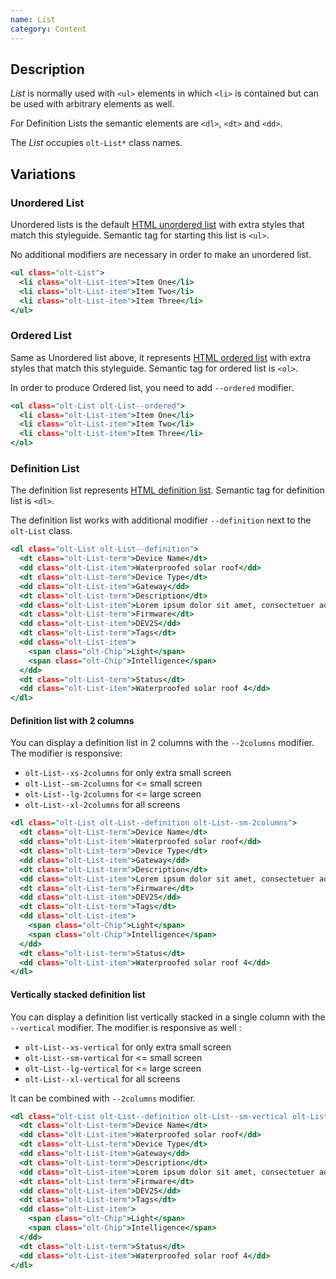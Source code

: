 ```yaml
---
name: List
category: Content
---
```


## Description

*List* is normally used with `<ul>` elements in which `<li>` is contained but
can be used with arbitrary elements as well.

For Definition Lists the semantic elements are `<dl>`, `<dt>` and `<dd>`.

The *List* occupies `olt-List*` class names.

## Variations

### Unordered List

Unordered lists is the default
[HTML unordered list](https://developer.mozilla.org/en/docs/Web/HTML/Element/ul)
with extra styles that match this styleguide. Semantic tag for starting this
list is `<ul>`.

No additional modifiers are necessary in order to make an unordered list.

```unordered.html
<ul class="olt-List">
  <li class="olt-List-item">Item One</li>
  <li class="olt-List-item">Item Two</li>
  <li class="olt-List-item">Item Three</li>
</ul>
```

### Ordered List

Same as Unordered list above, it represents
[HTML ordered list](https://developer.mozilla.org/en-US/docs/Web/HTML/Element/ol)
with extra styles that match this styleguide. Semantic tag for ordered list is
`<ol>`.

In order to produce Ordered list, you need to add `--ordered` modifier.

```ordered.html
<ol class="olt-List olt-List--ordered">
  <li class="olt-List-item">Item One</li>
  <li class="olt-List-item">Item Two</li>
  <li class="olt-List-item">Item Three</li>
</ol>
```

### Definition List

The definition list represents
[HTML definition list](https://developer.mozilla.org/en-US/docs/Web/HTML/Element/dl).
Semantic tag for definition list is `<dl>`.

The definition list works with additional modifier `--definition` next to the
`olt-List` class.

```definition-list.html
<dl class="olt-List olt-List--definition">
  <dt class="olt-List-term">Device Name</dt>
  <dd class="olt-List-item">Waterproofed solar roof</dd>
  <dt class="olt-List-term">Device Type</dt>
  <dd class="olt-List-item">Gateway</dd>
  <dt class="olt-List-term">Description</dt>
  <dd class="olt-List-item">Lorem ipsum dolor sit amet, consectetuer adipiscing elit. Aenean commodo ligula eget dolor. Aenean massa.</dd>
  <dt class="olt-List-term">Firmware</dt>
  <dd class="olt-List-item">DEV2S</dd>
  <dt class="olt-List-term">Tags</dt>
  <dd class="olt-List-item">
    <span class="olt-Chip">Light</span>
    <span class="olt-Chip">Intelligence</span>
  </dd>
  <dt class="olt-List-term">Status</dt>
  <dd class="olt-List-item">Waterproofed solar roof 4</dd>
</dl>
```

#### Definition list with 2 columns

You can display a definition list in 2 columns with the `--2columns` modifier.
The modifier is responsive:

- `olt-List--xs-2columns` for only extra small screen
- `olt-List--sm-2columns` for <= small screen
- `olt-List--lg-2columns` for <= large screen
- `olt-List--xl-2columns` for all screens

```two-columns.html
<dl class="olt-List olt-List--definition olt-List--sm-2columns">
  <dt class="olt-List-term">Device Name</dt>
  <dd class="olt-List-item">Waterproofed solar roof</dd>
  <dt class="olt-List-term">Device Type</dt>
  <dd class="olt-List-item">Gateway</dd>
  <dt class="olt-List-term">Description</dt>
  <dd class="olt-List-item">Lorem ipsum dolor sit amet, consectetuer adipiscing elit. Aenean commodo ligula eget dolor. Aenean massa.</dd>
  <dt class="olt-List-term">Firmware</dt>
  <dd class="olt-List-item">DEV2S</dd>
  <dt class="olt-List-term">Tags</dt>
  <dd class="olt-List-item">
    <span class="olt-Chip">Light</span>
    <span class="olt-Chip">Intelligence</span>
  </dd>
  <dt class="olt-List-term">Status</dt>
  <dd class="olt-List-item">Waterproofed solar roof 4</dd>
</dl>
```

#### Vertically stacked definition list

You can display a definition list vertically stacked in a single column with
the `--vertical` modifier. The modifier is responsive as well :

- `olt-List--xs-vertical` for only extra small screen
- `olt-List--sm-vertical` for <= small screen
- `olt-List--lg-vertical` for <= large screen
- `olt-List--xl-vertical` for all screens

It can be combined with `--2columns` modifier.

```vertically-stacked.html
<dl class="olt-List olt-List--definition olt-List--sm-vertical olt-List--lg-2columns">
  <dt class="olt-List-term">Device Name</dt>
  <dd class="olt-List-item">Waterproofed solar roof</dd>
  <dt class="olt-List-term">Device Type</dt>
  <dd class="olt-List-item">Gateway</dd>
  <dt class="olt-List-term">Description</dt>
  <dd class="olt-List-item">Lorem ipsum dolor sit amet, consectetuer adipiscing elit. Aenean commodo ligula eget dolor. Aenean massa.</dd>
  <dt class="olt-List-term">Firmware</dt>
  <dd class="olt-List-item">DEV2S</dd>
  <dt class="olt-List-term">Tags</dt>
  <dd class="olt-List-item">
    <span class="olt-Chip">Light</span>
    <span class="olt-Chip">Intelligence</span>
  </dd>
  <dt class="olt-List-term">Status</dt>
  <dd class="olt-List-item">Waterproofed solar roof 4</dd>
</dl>
```
